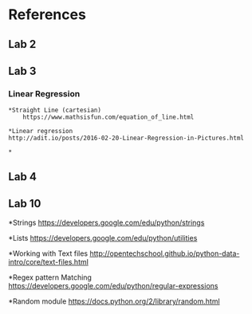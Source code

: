 # References

## Lab 2

## Lab 3
 ### Linear Regression
    *Straight Line (cartesian)
        https://www.mathsisfun.com/equation_of_line.html

    *Linear regression
    http://adit.io/posts/2016-02-20-Linear-Regression-in-Pictures.html

    *
## Lab 4

## Lab 10

*Strings 
https://developers.google.com/edu/python/strings

*Lists
https://developers.google.com/edu/python/utilities

*Working with Text files
http://opentechschool.github.io/python-data-intro/core/text-files.html

*Regex pattern Matching
https://developers.google.com/edu/python/regular-expressions

*Random module
https://docs.python.org/2/library/random.html

